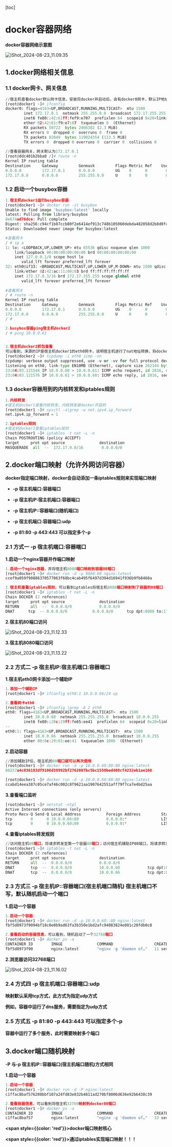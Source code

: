 [toc]



# docker容器网络

**docker容器网络示意图**

![iShot_2024-08-23_11.09.35](https://github.com/pptfz/picgo-images/blob/master/img/iShot_2024-08-23_11.09.35.png)





## 1.docker网络相关信息

### 1.1 docker网卡、网关信息

```python
//宿主机查看docker默认网卡信息，安装完docker并启动后，会有docker0网卡，默认IP地址172.17.0.1
[root@docker1 ~]# ifconfig
docker0: flags=4163<UP,BROADCAST,RUNNING,MULTICAST>  mtu 1500
        inet 172.17.0.1  netmask 255.255.0.0  broadcast 172.17.255.255
        inet6 fe80::42:61ff:fef9:e707  prefixlen 64  scopeid 0x20<link>
        ether 02:42:61:f9:e7:07  txqueuelen 0  (Ethernet)
        RX packets 50722  bytes 2466382 (2.3 MiB)
        RX errors 0  dropped 0  overruns 0  frame 0
        TX packets 82049  bytes 119024354 (113.5 MiB)
        TX errors 0  dropped 0 overruns 0  carrier 0  collisions 0
        
//查看容器网关，网关默认为172.17.0.1
[root@ddc401b2bba8 /]# route -n
Kernel IP routing table
Destination     Gateway         Genmask         Flags Metric Ref    Use Iface
0.0.0.0         172.17.0.1      0.0.0.0         UG    0      0        0 eth0
172.17.0.0      0.0.0.0         255.255.0.0     U     0      0        0 eth0
```



### 1.2 启动一个busybox容器

```python
1.宿主机docker1运行busybox容器
[root@docker1 ~]# docker run -it busybox
Unable to find image 'busybox:latest' locally
latest: Pulling from library/busybox
8e674ad76dce: Pull complete 
Digest: sha256:c94cf1b87ccb80f2e6414ef913c748b105060debda482058d2b8d0fce39f11b9
Status: Downloaded newer image for busybox:latest

#查看网卡
/ # ip a
1: lo: <LOOPBACK,UP,LOWER_UP> mtu 65536 qdisc noqueue qlen 1000
    link/loopback 00:00:00:00:00:00 brd 00:00:00:00:00:00
    inet 127.0.0.1/8 scope host lo
       valid_lft forever preferred_lft forever
32: eth0@if33: <BROADCAST,MULTICAST,UP,LOWER_UP,M-DOWN> mtu 1500 qdisc noqueue 
    link/ether 02:42:ac:11:00:03 brd ff:ff:ff:ff:ff:ff
    inet 172.17.0.3/16 brd 172.17.255.255 scope global eth0
       valid_lft forever preferred_lft forever
       
#查看网关       
/ # route -n
Kernel IP routing table
Destination     Gateway         Genmask         Flags Metric Ref    Use Iface
0.0.0.0         172.17.0.1      0.0.0.0         UG    0      0        0 eth0
172.17.0.0      0.0.0.0         255.255.0.0     U     0      0        0 eth0
/ # 

2.busybox容器ping宿主机docker2
/ # ping 10.0.0.61


3.宿主机docker2抓包查看
可以看到，涞源的IP是宿主机docker1的eth0网卡，说明宿主机进行了nat地址转换，将dockerIP 172.17.0.2转换为宿主机eth0IP
[root@docker2 ~]# tcpdump -i eth0 icmp -nn
tcpdump: verbose output suppressed, use -v or -vv for full protocol decode
listening on eth0, link-type EN10MB (Ethernet), capture size 262144 bytes
23:04:03.121544 IP 10.0.0.60 > 10.0.0.61: ICMP echo request, id 2816, seq 52, length 64
23:04:03.121576 IP 10.0.0.61 > 10.0.0.60: ICMP echo reply, id 2816, seq 52, length 64
```



### 1.3 docker容器用到的内核转发和iptables规则

```python
1.内核转发
#宿主机docker1查看内核转发，内核转发是docker开启的
[root@docker1 ~]# sysctl -a|grep -w net.ipv4.ip_forward
net.ipv4.ip_forward = 1

2.iptables规则
#宿主机docker1查看iptables规则
[root@docker1 ~]# iptables -t nat -L -n
Chain POSTROUTING (policy ACCEPT)
target     prot opt source               destination         
MASQUERADE  all  --  172.17.0.0/16        0.0.0.0/0 
```





## 2.docker端口映射（允许外网访问容器）

**docker指定端口映射，docker会自动添加一条iptables规则来实现端口映射**

- **-p   宿主机端口:容器端口**

- **-p   宿主机IP:宿主机端口:容器端口**

- **-p   宿主机IP::容器端口(随机端口)**

- **-p   宿主机端口:容器端口:udp**

- **-p   81:80 -p 443:443  可以指定多个-p**





### 2.1 方式一	-p   宿主机端口:容器端口

**1.启动一个nginx容器并作端口映射**	

```python
1.启动一个nginx容器，并将宿主机8080端口映射到容器80端口
[root@docker1 ~]# docker run -d -p 8080:80 nginx:latest 
ccef9a059f90886370577063f68bc4cab495f6497d394d16941f936b9fb8468a

2.宿主机查看iptables规则，可以看到iptables将宿主机8080端口映射到了容器的80端口
[root@docker1 ~]# iptables -t nat -L -n
Chain DOCKER (2 references)
target     prot opt source               destination         
RETURN     all  --  0.0.0.0/0            0.0.0.0/0           
DNAT      tcp  -- 0.0.0.0/0           0.0.0.0/0      tcp dpt:8080 to:172.17.0.4:80
```

**2.宿主机80端口访问**

![iShot_2024-08-23_11.12.33](https://github.com/pptfz/picgo-images/blob/master/img/iShot_2024-08-23_11.12.33.png)



**3.宿主机8080端口访问**

![iShot_2024-08-23_11.13.22](https://github.com/pptfz/picgo-images/blob/master/img/iShot_2024-08-23_11.13.22.png)



### 2.2 方式二	-p   宿主机IP:宿主机端口:容器端口

**1.宿主机eth0网卡添加一个辅助IP**

```python
1.添加一个辅助IP
[root@docker1 ~]# ifconfig eth0:1 10.0.0.66/24 up

2.查看网卡eth0
[root@docker1 ~]# ifconfig |grep -A 2 eth0
eth0: flags=4163<UP,BROADCAST,RUNNING,MULTICAST>  mtu 1500
        inet 10.0.0.60  netmask 255.255.255.0  broadcast 10.0.0.255
        inet6 fe80::20c:29ff:fe65:ee41  prefixlen 64  scopeid 0x20<link>
--
eth0:1: flags=4163<UP,BROADCAST,RUNNING,MULTICAST>  mtu 1500
        inet 10.0.0.66  netmask 255.255.255.0  broadcast 10.0.0.255
        ether 00:0c:29:65:ee:41  txqueuelen 1000  (Ethernet)
```



**2.启动容器**

```python
//添加辅助IP后，宿主机的80端口就可以再次使用
[root@docker1 ~]# docker run -d -p 10.0.0.60:80:80 nginx:latest 
80257a4c036183df9106d38992bf2762007bc5bc1550bed408cf4232eb1ae160

[root@docker1 ~]# docker run -d -p 10.0.0.66:80:80 nginx:latest 
ccabd14eea387c05ce7af46c002c8f9621aa1907642551aff79f7ca7e4bd25aa
```



**3.查看端口监听**

```python
[root@docker1 ~]# netstat -ntpl
Active Internet connections (only servers)
Proto Recv-Q Send-Q Local Address           Foreign Address         State       PID/Program name    
tcp        0      0 10.0.0.66:80            0.0.0.0:*               LISTEN      18647/docker-proxy  
tcp        0      0 10.0.0.60:80            0.0.0.0:*               LISTEN      2942/docker-proxy  
```



**4.查看iptables转发规则**

```python
//访问宿主机80端口，将请求转发至第一个容器80端口；访问宿主机辅助IP80端口，将请求转发至第二个容器80端口
[root@docker1 ~]# iptables -t nat -L -n
Chain DOCKER (2 references)
target     prot opt source               destination         
RETURN     all  --  0.0.0.0/0            0.0.0.0/0           
DNAT       tcp  --  0.0.0.0/0            10.0.0.60            tcp dpt:80 to:172.17.0.4:80
DNAT       tcp  --  0.0.0.0/0            10.0.0.66            tcp dpt:80 to:172.17.0.5:80
```



### 2.3 方式三	-p   宿主机IP::容器端口(宿主机端口随机)		宿主机端口不写，默认随机启动一个端口

**1.启动一个容器**

```python
1.启动一个容器
[root@docker1 ~]# docker run -d -p 10.0.0.60::80 nginx:latest 
fbf5d8973f9094bf18c0e0b9ad63fa3b350e1bd2afc94083824e081c20fdb0c8

2.查看启动的容器信息，可以看到，随机启动了一个32768端口
[root@docker1 ~]# docker ps -a
CONTAINER ID        IMAGE               COMMAND                  CREATED             STATUS              PORTS                     NAMES
fbf5d8973f90        nginx:latest        "nginx -g 'daemon of…"   11 seconds ago      Up 10 seconds       10.0.0.60:32768->80/tcp   elastic_ritchie
```

**2.浏览器访问32768端口**

![iShot_2024-08-23_11.16.02](https://github.com/pptfz/picgo-images/blob/master/img/iShot_2024-08-23_11.16.02.png)

### 2.4 方式四	-p   宿主机端口:容器端口:udp

**映射默认采用tcp方式，此方式为指定udp方式**

**例如，容器中运行了dns服务，需要指定为udp方式**



### 2.5 方式五	-p   81:80 -p 443:443  可以指定多个-p

**容器中运行了多个服务，此时需要映射多个端口**



## 3.docker端口随机映射

**-P			与-p   宿主机IP::容器端口(宿主机端口随机)方式相同**

**1.启动一个容器**

```python
1.启动一个容器
[root@docker1 ~]# docker run -d -P nginx:latest 
c1ffac8baf576208bbf107a24fd83e832b4811ad270bf8006d636e92b6438c39

2.查看容器信息，可以看到将宿主机32769映射到docker80端口
[root@docker1 ~]# docker ps -a
CONTAINER ID        IMAGE               COMMAND                  CREATED             STATUS              PORTS                     NAMES
c1ffac8baf57        nginx:latest        "nginx -g 'daemon of…"   33 seconds ago      Up 32 seconds       0.0.0.0:32769->80/tcp     clever_lichterman
```



**<span style={{color: 'red'}}>docker端口映射核心</span>**

**<span style={{color: 'red'}}>通过iptables实现端口映射！！！</span>**
